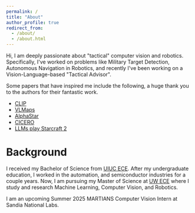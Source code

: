 ```yaml
---
permalink: /
title: "About"
author_profile: true
redirect_from: 
  - /about/
  - /about.html
---
```


Hi, I am deeply passionate about "tactical" computer vision and robotics. Specifically, I've worked on problems like Military Target Detection, Autonomous Navigation in Robotics, and recently I've been working on a Vision-Language-based "Tactical Advisor".

Some papers that have inspired me include the following, a huge thank you to the authors for their fantastic work. 
- [CLIP](https://arxiv.org/abs/2103.00020)
- [VLMaps](https://arxiv.org/pdf/2210.05714)
- [AlphaStar](https://arxiv.org/pdf/2308.03526)
- [CICERO](https://www.science.org/doi/10.1126/science.ade9097)
- [LLMs play Starcraft 2](https://arxiv.org/abs/2312.11865)


Background
======
I received my Bachelor of Science from [UIUC ECE](https://ece.illinois.edu/). After my undergraduate education, I worked in the automation, and semiconductor industries for a couple years. Now, I am pursuing my Master of Science at [UW ECE](https://www.ece.uw.edu/) where I study and research Machine Learning, Computer Vision, and Robotics.

I am an upcoming Summer 2025 MARTIANS Computer Vision Intern at Sandia National Labs.